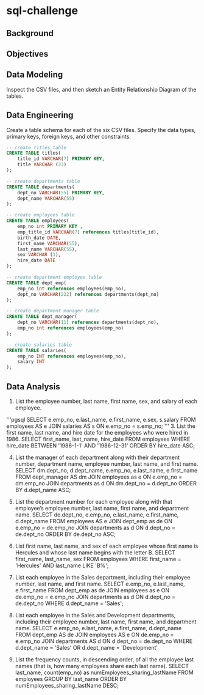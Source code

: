 # sql-challenge

## Background

## Objectives

## Data Modeling
Inspect the CSV files, and then sketch an Entity Relationship Diagram of the tables.

## Data Engineering
Create a table schema for each of the six CSV files. Specify the data types, primary keys, foreign keys, and other constraints.

```sql
-- create titles table
CREATE TABLE titles(
	title_id VARCHAR(7) PRIMARY KEY,
	title VARCHAR (33)
);

-- create departments table
CREATE TABLE departments(
	dept_no VARCHAR(55) PRIMARY KEY,
	dept_name VARCHAR(55)
);

-- create employees table
CREATE TABLE employees(
	emp_no int PRIMARY KEY ,
	emp_title_id VARCHAR(7) references titles(title_id),
	birth_date DATE,
	first_name VARCHAR(55),
	last_name VARCHAR(55),
	sex VARCHAR (1),
	hire_date DATE
);

-- create department employee table 
CREATE TABLE dept_emp(
	emp_no int references employees(emp_no),
	dept_no VARCHAR(222) references departments(dept_no)
);

-- create department manager table
CREATE TABLE dept_manager(
	dept_no VARCHAR(11) references departments(dept_no),
	emp_no int references employees(emp_no)
);

-- create salaries table
CREATE TABLE salaries(
	emp_no INT references employees(emp_no),
	salary INT
);
```

## Data Analysis
1. List the employee number, last name, first name, sex, and salary of each employee.

'''pgsql
SELECT e.emp_no, e.last_name, e.first_name, e.sex, s.salary
FROM employees AS e
JOIN salaries AS s ON e.emp_no = s.emp_no;
'''
3. List the first name, last name, and hire date for the employees who were hired in 1986.
SELECT first_name, last_name, hire_date
FROM employees
WHERE hire_date BETWEEN '1986-1-1' AND '1986-12-31'
ORDER BY hire_date ASC;

4. List the manager of each department along with their department number, department name, employee number, last name, and first name.
SELECT dm.dept_no, d.dept_name, e.emp_no, e.last_name,  e.first_name
FROM dept_manager AS dm
JOIN employees as e ON e.emp_no = dm.emp_no
JOIN departments as d ON dm.dept_no = d.dept_no
ORDER BY d.dept_name ASC;

5. List the department number for each employee along with that employee’s employee number, last name, first name, and department name.
SELECT de.dept_no, e.emp_no, e.last_name, e.first_name, d.dept_name
FROM employees AS e
JOIN dept_emp as de ON e.emp_no = de.emp_no
JOIN departments as d ON d.dept_no = de.dept_no
ORDER BY de.dept_no ASC;

6. List first name, last name, and sex of each employee whose first name is Hercules and whose last name begins with the letter B.
SELECT first_name, last_name, sex
FROM employees 
WHERE first_name = 'Hercules' AND last_name LIKE 'B%';

7. List each employee in the Sales department, including their employee number, last name, and first name.
SELECT e.emp_no, e.last_name, e.first_name
FROM dept_emp as de 
JOIN employees as e ON de.emp_no = e.emp_no
JOIN departments as d ON d.dept_no = de.dept_no WHERE d.dept_name = 'Sales';


8. List each employee in the Sales and Development departments, including their employee number, last name, first name, and department name.
SELECT e.emp_no, e.last_name, e.first_name, d.dept_name
FROM dept_emp AS de 
JOIN employees AS e ON de.emp_no = e.emp_no
JOIN departments AS d ON d.dept_no = de.dept_no 
WHERE d.dept_name = 'Sales' OR d.dept_name = 'Development'

9. List the frequency counts, in descending order, of all the employee last names (that is, how many employees share each last name).
SELECT last_name, count(emp_no) as numEmployees_sharing_lastName
FROM employees
GROUP BY last_name 
ORDER BY numEmployees_sharing_lastName DESC;
